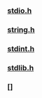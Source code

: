 

### [stdio.h](./stdio.md)


### [string.h](./string.md)

### [stdint.h](./stdint.md)

### [stdlib.h](./stdint.md)

### []